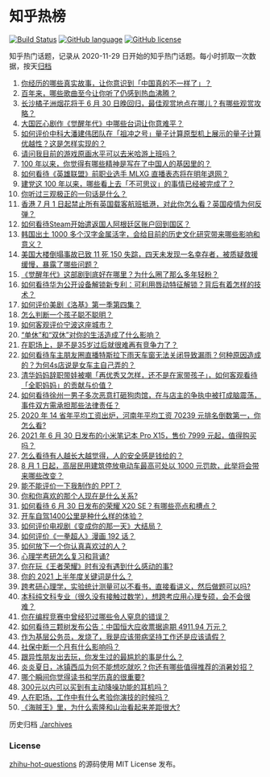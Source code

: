 # 知乎热榜
[![Build Status](https://github.com/ToWeLong/zhihu-hot-questions/workflows/CI/badge.svg)](https://github.com/ToWeLong/zhihu-hot-questions/actions)
[![GitHub language](https://img.shields.io/badge/language-golang-orange.svg)](https://golang.org/)
[![GitHub license](https://img.shields.io/github/license/ToWeLong/zhihu-hot-questions)](https://github.com/ToWeLong/zhihu-hot-questions/blob/main/LICENSE)

知乎热门话题，记录从 2020-11-29 日开始的知乎热门话题。每小时抓取一次数据，按天[归档](./archives)

<!-- BEGIN -->

1. [你经历的哪些真实故事，让你意识到「中国真的不一样了」？](https://www.zhihu.com/question/429896850)
1. [百年来，哪些歌曲至今让你听了仍感到热血沸腾？](https://www.zhihu.com/question/455864364)
1. [长沙橘子洲烟花将于 6 月 30 日晚回归，最佳观赏地点在哪儿？有哪些观赏攻略？](https://www.zhihu.com/question/468494209)
1. [大国匠心剧作《觉醒年代》中哪些台词让你意难平？](https://www.zhihu.com/question/461299889)
1. [如何评价中科大潘建伟团队在「祖冲之号」量子计算原型机上展示的量子计算优越性？这是怎样实现的？](https://www.zhihu.com/question/468741820)
1. [请问我目前的游戏原画水平可以去米哈游上班吗？](https://www.zhihu.com/question/441867303)
1. [100 年以来，你觉得有哪些精神是写在了中国人的基因里的？](https://www.zhihu.com/question/468804235)
1. [如何看待《英雄联盟》前职业选手 MLXG 直播表态将在明年退网？](https://www.zhihu.com/question/466700437)
1. [建党这 100 年以来，哪些看上去「不可思议」的事情已经被完成了？](https://www.zhihu.com/question/468798487)
1. [你听过三观极正的一句话是什么？](https://www.zhihu.com/question/316797926)
1. [香港 7 月 1 日起禁止所有英国载客航班抵港，对此你怎么看？英国疫情为何反弹？](https://www.zhihu.com/question/468775842)
1. [如何看待Steam开始遣返国人阿根廷区账户回到国区？](https://www.zhihu.com/question/468472161)
1. [韩国出土 1000 多个汉字金属活字，会给目前的历史文化研究带来哪些影响和意义？](https://www.zhihu.com/question/468965792)
1. [美国大楼倒塌事故已致 11 死 150 失踪，四天未发现一名幸存者，被质疑救援缓慢，暴露了哪些问题？](https://www.zhihu.com/question/468831412)
1. [《觉醒年代》这部剧到底好在哪里？为什么圈了那么多年轻粉？](https://www.zhihu.com/question/459410613)
1. [如何看待华为公开设备解锁新专利：可利用唇动特征解锁？背后有着怎样的技术？](https://www.zhihu.com/question/468759652)
1. [如何评价美剧《洛基》第一季第四集？](https://www.zhihu.com/question/468004011)
1. [怎么判断一个孩子聪不聪明？](https://www.zhihu.com/question/460441961)
1. [如何客观评价宁波这座城市？](https://www.zhihu.com/question/436642632)
1. [“单休”和“双休”对你的生活造成了什么影响？](https://www.zhihu.com/question/464274735)
1. [在职场上，是不是35岁过后就很难再有竞争力了？](https://www.zhihu.com/question/468346955)
1. [如何看待车主朋友圈直播特斯拉下雨天车窗无法关闭导致漏雨？何种原因造成的？为何4s店说是女车主自己弄的？](https://www.zhihu.com/question/468832311)
1. [清华妈妈辞职带娃被嘲「再优秀又怎样，还不是在家带孩子」，如何客观看待「全职妈妈」的贡献与价值？](https://www.zhihu.com/question/468879952)
1. [如何看待徐州一男子多次恶意打砸狗肉馆，在与店主的争执中被打成脑震荡，事件双方需承担那些法律责任？](https://www.zhihu.com/question/467649024)
1. [2020 年 14 省年平均工资出炉，河南年平均工资 70239 元排名倒数第一，你怎么看?](https://www.zhihu.com/question/468742932)
1. [2021 年 6 月 30 日发布的小米笔记本 Pro X15，售价 7999 元起，值得购买吗？](https://www.zhihu.com/question/469004337)
1. [怎么看待有人越长大越觉得，人的安全感是钱给的？](https://www.zhihu.com/question/464688645)
1. [8 月 1 日起，高层民用建筑停放电动车最高可处以 1000 元罚款，此举将会带来哪些改变？](https://www.zhihu.com/question/469014496)
1. [能不能评价一下我制作的 PPT？](https://www.zhihu.com/question/460696678)
1. [你和你喜欢的那个人现在是什么关系?](https://www.zhihu.com/question/467896413)
1. [如何看待 6 月 30 日发布的荣耀 X20 SE？有哪些亮点和槽点？](https://www.zhihu.com/question/468990859)
1. [开车自驾1400公里是种什么样的体验？](https://www.zhihu.com/question/465961379)
1. [如何评价电视剧《变成你的那一天》大结局？](https://www.zhihu.com/question/468042255)
1. [如何评价《一拳超人》漫画 192 话？](https://www.zhihu.com/question/468006367)
1. [如何放下一个你认真喜欢过的人？](https://www.zhihu.com/question/466673263)
1. [心理学考研怎么复习和背诵?](https://www.zhihu.com/question/398130578)
1. [你在玩《王者荣耀》时有没有遇到什么感动的事?](https://www.zhihu.com/question/459357408)
1. [你的 2021 上半年度关键词是什么？](https://www.zhihu.com/question/468483023)
1. [跨考研心理学，实验统计测量可以不看书，直接看讲义，然后做题可以吗?](https://www.zhihu.com/question/376054452)
1. [本科纯文科专业（很久没有接触过数学），想跨考应用心理专硕，会不会很难？](https://www.zhihu.com/question/457536684)
1. [你在编程竞赛中曾经犯过哪些令人窒息的错误？](https://www.zhihu.com/question/462635818)
1. [如何看待三颗树发布公告：中国恒大应收票据逾期 4911.94 万元？](https://www.zhihu.com/question/468886248)
1. [作为基层公务员，发烧了，我是应该带病坚持工作还是应该请假？](https://www.zhihu.com/question/467049442)
1. [社保中断一个月有什么影响吗？](https://www.zhihu.com/question/304891093)
1. [跟异性朋友出去玩，你发生过的最尴尬的事是什么？](https://www.zhihu.com/question/281832872)
1. [炎炎夏日，冰镇西瓜为何不能想吃就吃？你还有哪些值得推荐的消暑妙招？](https://www.zhihu.com/question/468429624)
1. [哪个瞬间你觉得读书和学历真的很重要?](https://www.zhihu.com/question/466797792)
1. [300元以内可以买到有主动降噪功能的耳机吗？](https://www.zhihu.com/question/459589615)
1. [人在职场，工作中有什么考验你演技的时候吗？](https://www.zhihu.com/question/468421053)
1. [《海贼王》里，为什么索隆和山治看起来差距很大?](https://www.zhihu.com/question/463900094)

<!-- END -->

历史归档 [./archives](./archives)


### License
[zhihu-hot-questions](https://github.com/towelong/zhihu-hot-questions) 的源码使用 MIT License 发布。